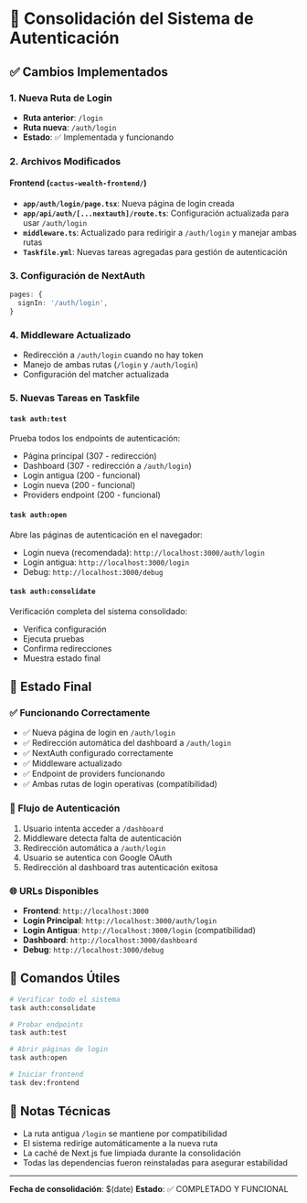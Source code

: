 # 🔧 Consolidación del Sistema de Autenticación

## ✅ Cambios Implementados

### 1. Nueva Ruta de Login
- **Ruta anterior**: `/login`
- **Ruta nueva**: `/auth/login`
- **Estado**: ✅ Implementada y funcionando

### 2. Archivos Modificados

#### Frontend (`cactus-wealth-frontend/`)
- **`app/auth/login/page.tsx`**: Nueva página de login creada
- **`app/api/auth/[...nextauth]/route.ts`**: Configuración actualizada para usar `/auth/login`
- **`middleware.ts`**: Actualizado para redirigir a `/auth/login` y manejar ambas rutas
- **`Taskfile.yml`**: Nuevas tareas agregadas para gestión de autenticación

### 3. Configuración de NextAuth
```typescript
pages: {
  signIn: '/auth/login',
}
```

### 4. Middleware Actualizado
- Redirección a `/auth/login` cuando no hay token
- Manejo de ambas rutas (`/login` y `/auth/login`)
- Configuración del matcher actualizada

### 5. Nuevas Tareas en Taskfile

#### `task auth:test`
Prueba todos los endpoints de autenticación:
- Página principal (307 - redirección)
- Dashboard (307 - redirección a `/auth/login`)
- Login antigua (200 - funcional)
- Login nueva (200 - funcional)
- Providers endpoint (200 - funcional)

#### `task auth:open`
Abre las páginas de autenticación en el navegador:
- Login nueva (recomendada): `http://localhost:3000/auth/login`
- Login antigua: `http://localhost:3000/login`
- Debug: `http://localhost:3000/debug`

#### `task auth:consolidate`
Verificación completa del sistema consolidado:
- Verifica configuración
- Ejecuta pruebas
- Confirma redirecciones
- Muestra estado final

## 🎯 Estado Final

### ✅ Funcionando Correctamente
- ✅ Nueva página de login en `/auth/login`
- ✅ Redirección automática del dashboard a `/auth/login`
- ✅ NextAuth configurado correctamente
- ✅ Middleware actualizado
- ✅ Endpoint de providers funcionando
- ✅ Ambas rutas de login operativas (compatibilidad)

### 🔄 Flujo de Autenticación
1. Usuario intenta acceder a `/dashboard`
2. Middleware detecta falta de autenticación
3. Redirección automática a `/auth/login`
4. Usuario se autentica con Google OAuth
5. Redirección al dashboard tras autenticación exitosa

### 🌐 URLs Disponibles
- **Frontend**: `http://localhost:3000`
- **Login Principal**: `http://localhost:3000/auth/login`
- **Login Antigua**: `http://localhost:3000/login` (compatibilidad)
- **Dashboard**: `http://localhost:3000/dashboard`
- **Debug**: `http://localhost:3000/debug`

## 🚀 Comandos Útiles

```bash
# Verificar todo el sistema
task auth:consolidate

# Probar endpoints
task auth:test

# Abrir páginas de login
task auth:open

# Iniciar frontend
task dev:frontend
```

## 📝 Notas Técnicas

- La ruta antigua `/login` se mantiene por compatibilidad
- El sistema redirige automáticamente a la nueva ruta
- La caché de Next.js fue limpiada durante la consolidación
- Todas las dependencias fueron reinstaladas para asegurar estabilidad

---
**Fecha de consolidación**: $(date)
**Estado**: ✅ COMPLETADO Y FUNCIONAL